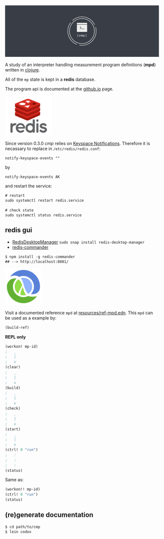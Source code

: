 ![cmp](docs/cmp_logo.png)

A study of an interpreter handling
measurement program definitions
(**mpd**) written in [clojure](https://clojure.org/).

All of the `mp` state is kept in a **redis** database.

The program api is documented at the 
[github.io](https://wactbprot.github.io/cmp/)
page.

![redis](docs/redis_logo.png)

Since version 0.3.0 *cmp* relies on
[Keyspace Notifications](https://redis.io/topics/notifications).
Therefore it is necassary to replace in `/etc/redis/redis.conf`:

```shell
notify-keyspace-events ""
```

by


```shell
notify-keyspace-events AK

```

and restart the service:


```shell
# restart
sudo systemctl restart redis.service

# check state
sudo systemctl status redis.service
```

## redis gui

* [RedisDesktopManager](https://github.com/uglide/RedisDesktopManager) `sudo snap install redis-desktop-manager`
* [redis-commander](https://github.com/joeferner/redis-commander)

```shell
$ npm install -g redis-commander
## --> http://localhost:8081/
```


![clojure](docs/clojure_logo.png)

Visit a documented reference `mpd` at
[resources/ref-mpd.edn](./resources/ref-mpd.edn).
This `mpd` can be used as a example by:

```clojure
(build-ref)
```

**REPL only**

```clojure
(workon! mp-id)
;   _
;   |
;   v
(clear)
;   _
;   |
;   v
(build)
;   _
;   |
;   v
(check)
;   _
;   |
;   v
(start)
;   _
;   |
;   v
(ctrl! 0 "run")
;   :
;   :
;   :
(status)
```

Same as:

```clojure
(workon!! mp-id)
(ctrl! 0 "run")
(status)
```

## (re)generate documentation

```shell
$ cd path/to/cmp
$ lein codox
```

